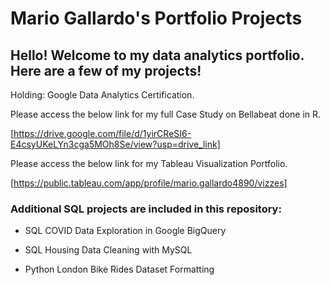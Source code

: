 # Mario Gallardo's Portfolio Projects
## Hello! Welcome to my data analytics portfolio. Here are a few of my projects!

Holding: Google Data Analytics Certification.

Please access the below link for my full Case Study on Bellabeat done in R. 

[https://drive.google.com/file/d/1yirCReSI6-E4csyUKeLYn3cga5MOh8Se/view?usp=drive_link]


Please access the below link for my Tableau Visualization Portfolio.

[https://public.tableau.com/app/profile/mario.gallardo4890/vizzes]


### Additional SQL projects are included in this repository: 

- SQL COVID Data Exploration in Google BigQuery

- SQL Housing Data Cleaning with MySQL

- Python London Bike Rides Dataset Formatting
